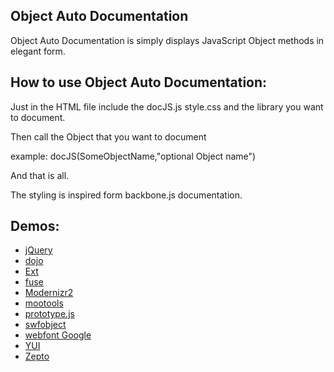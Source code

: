 Object Auto Documentation 
-----
Object Auto Documentation is simply displays JavaScript Object methods in elegant form.


How to use Object Auto Documentation:
---------------------

Just in the HTML file include the docJS.js style.css and the library you want to document.

Then call the Object that you want to document 

example: docJS(SomeObjectName,"optional Object name")

And that is all. 

The styling is inspired form backbone.js documentation.

Demos:
---------------------
 * [jQuery](http://dl.dropbox.com/u/2111778/AutoObjectDocumentation/demos/autoDocs-jQuery.html)
 * [dojo](http://dl.dropbox.com/u/2111778/AutoObjectDocumentation/demos/autoDocs-dojo.html)
 * [Ext](http://dl.dropbox.com/u/2111778/AutoObjectDocumentation/demos/autoDocs-Ext.html)
 * [fuse](http://dl.dropbox.com/u/2111778/AutoObjectDocumentation/demos/autoDocs-fuse.html)
 * [Modernizr2](http://dl.dropbox.com/u/2111778/AutoObjectDocumentation/demos/autoDocs-Modernizr2.html)
 * [mootools](http://dl.dropbox.com/u/2111778/AutoObjectDocumentation/demos/autoDocs-mootools.html)
 * [prototype.js](http://dl.dropbox.com/u/2111778/AutoObjectDocumentation/demos/autoDocs-prototype.html)
 * [swfobject](http://dl.dropbox.com/u/2111778/AutoObjectDocumentation/demos/autoDocs-swfobject.html)
 * [webfont Google](http://dl.dropbox.com/u/2111778/AutoObjectDocumentation/demos/autoDocs-webfont.html)
 * [YUI](http://dl.dropbox.com/u/2111778/AutoObjectDocumentation/demos/autoDocs-YUI.html)
 * [Zepto](http://dl.dropbox.com/u/2111778/AutoObjectDocumentation/demos/autoDocs-Zepto.html)

